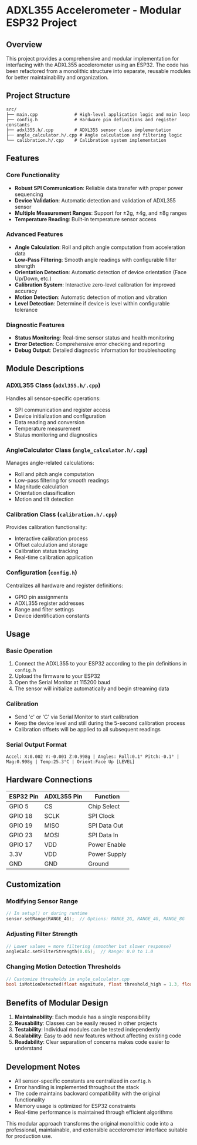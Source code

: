 # ADXL355 Accelerometer - Modular ESP32 Project

## Overview
This project provides a comprehensive and modular implementation for interfacing with the ADXL355 accelerometer using an ESP32. The code has been refactored from a monolithic structure into separate, reusable modules for better maintainability and organization.

## Project Structure

```
src/
├── main.cpp              # High-level application logic and main loop
├── config.h              # Hardware pin definitions and register constants
├── adxl355.h/.cpp        # ADXL355 sensor class implementation
├── angle_calculator.h/.cpp # Angle calculation and filtering logic
└── calibration.h/.cpp    # Calibration system implementation
```

## Features

### Core Functionality
- **Robust SPI Communication**: Reliable data transfer with proper power sequencing
- **Device Validation**: Automatic detection and validation of ADXL355 sensor
- **Multiple Measurement Ranges**: Support for ±2g, ±4g, and ±8g ranges
- **Temperature Reading**: Built-in temperature sensor access

### Advanced Features
- **Angle Calculation**: Roll and pitch angle computation from acceleration data
- **Low-Pass Filtering**: Smooth angle readings with configurable filter strength
- **Orientation Detection**: Automatic detection of device orientation (Face Up/Down, etc.)
- **Calibration System**: Interactive zero-level calibration for improved accuracy
- **Motion Detection**: Automatic detection of motion and vibration
- **Level Detection**: Determine if device is level within configurable tolerance

### Diagnostic Features
- **Status Monitoring**: Real-time sensor status and health monitoring
- **Error Detection**: Comprehensive error checking and reporting
- **Debug Output**: Detailed diagnostic information for troubleshooting

## Module Descriptions

### ADXL355 Class (`adxl355.h/.cpp`)
Handles all sensor-specific operations:
- SPI communication and register access
- Device initialization and configuration
- Data reading and conversion
- Temperature measurement
- Status monitoring and diagnostics

### AngleCalculator Class (`angle_calculator.h/.cpp`)
Manages angle-related calculations:
- Roll and pitch angle computation
- Low-pass filtering for smooth readings
- Magnitude calculation
- Orientation classification
- Motion and tilt detection

### Calibration Class (`calibration.h/.cpp`)
Provides calibration functionality:
- Interactive calibration process
- Offset calculation and storage
- Calibration status tracking
- Real-time calibration application

### Configuration (`config.h`)
Centralizes all hardware and register definitions:
- GPIO pin assignments
- ADXL355 register addresses
- Range and filter settings
- Device identification constants

## Usage

### Basic Operation
1. Connect the ADXL355 to your ESP32 according to the pin definitions in `config.h`
2. Upload the firmware to your ESP32
3. Open the Serial Monitor at 115200 baud
4. The sensor will initialize automatically and begin streaming data

### Calibration
- Send 'c' or 'C' via Serial Monitor to start calibration
- Keep the device level and still during the 5-second calibration process
- Calibration offsets will be applied to all subsequent readings

### Serial Output Format
```
Accel: X:0.002 Y:-0.001 Z:0.998g | Angles: Roll:0.1° Pitch:-0.1° | Mag:0.998g | Temp:25.3°C | Orient:Face Up [LEVEL]
```

## Hardware Connections

| ESP32 Pin | ADXL355 Pin | Function |
|-----------|-------------|----------|
| GPIO 5    | CS          | Chip Select |
| GPIO 18   | SCLK        | SPI Clock |
| GPIO 19   | MISO        | SPI Data Out |
| GPIO 23   | MOSI        | SPI Data In |
| GPIO 17   | VDD         | Power Enable |
| 3.3V      | VDD         | Power Supply |
| GND       | GND         | Ground |

## Customization

### Modifying Sensor Range
```cpp
// In setup() or during runtime
sensor.setRange(RANGE_4G);  // Options: RANGE_2G, RANGE_4G, RANGE_8G
```

### Adjusting Filter Strength
```cpp
// Lower values = more filtering (smoother but slower response)
angleCalc.setFilterStrength(0.05);  // Range: 0.0 to 1.0
```

### Changing Motion Detection Thresholds
```cpp
// Customize thresholds in angle_calculator.cpp
bool isMotionDetected(float magnitude, float threshold_high = 1.3, float threshold_low = 0.7);
```

## Benefits of Modular Design

1. **Maintainability**: Each module has a single responsibility
2. **Reusability**: Classes can be easily reused in other projects
3. **Testability**: Individual modules can be tested independently
4. **Scalability**: Easy to add new features without affecting existing code
5. **Readability**: Clear separation of concerns makes code easier to understand

## Development Notes

- All sensor-specific constants are centralized in `config.h`
- Error handling is implemented throughout the stack
- The code maintains backward compatibility with the original functionality
- Memory usage is optimized for ESP32 constraints
- Real-time performance is maintained through efficient algorithms

This modular approach transforms the original monolithic code into a professional, maintainable, and extensible accelerometer interface suitable for production use.
